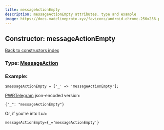 ```yaml
---
title: messageActionEmpty
description: messageActionEmpty attributes, type and example
image: https://docs.madelineproto.xyz/favicons/android-chrome-256x256.png
---
```

## Constructor: messageActionEmpty  
[Back to constructors index](index.md)






### Type: [MessageAction](../types/MessageAction.md)


### Example:

```
$messageActionEmpty = ['_' => 'messageActionEmpty'];
```  

[PWRTelegram](https://pwrtelegram.xyz) json-encoded version:

```
{"_": "messageActionEmpty"}
```


Or, if you're into Lua:  


```
messageActionEmpty={_='messageActionEmpty'}

```


